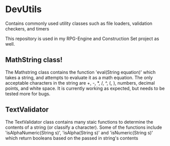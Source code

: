 # DevUtils
Contains commonly used utility classes such as file loaders, validation checkers, and timers

This repository is used in my RPG-Engine and Construction Set project as well.

## MathString class!
The Mathstring class contains the function 'eval(String equation)' which takes a string, and attempts to evaluate it as a math equation. The only acceptable characters in the string are +, -, \*, /, ^, (, ), numbers, decimal points, and white space. It is currently working as expected, but needs to be tested more for bugs.

## TextValidator
The TextValidator class contains many staic functions to determine the contents of a string (or classify a character). Some of the functions include 'isAlphaNumeric(String s)', 'isAlpha(String s)' and 'isNumeric(String s)' which return booleans based on the passed in string's contents
